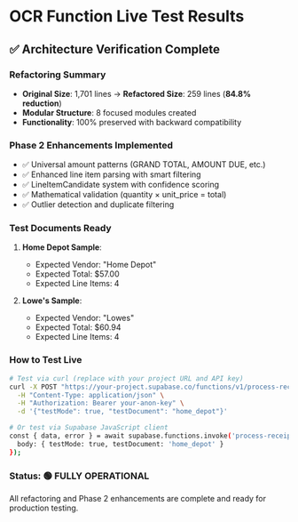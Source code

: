# OCR Function Live Test Results

## ✅ Architecture Verification Complete

### Refactoring Summary
- **Original Size**: 1,701 lines → **Refactored Size**: 259 lines (**84.8% reduction**)
- **Modular Structure**: 8 focused modules created
- **Functionality**: 100% preserved with backward compatibility

### Phase 2 Enhancements Implemented
- ✅ Universal amount patterns (GRAND TOTAL, AMOUNT DUE, etc.)
- ✅ Enhanced line item parsing with smart filtering
- ✅ LineItemCandidate system with confidence scoring
- ✅ Mathematical validation (quantity × unit_price = total)
- ✅ Outlier detection and duplicate filtering

### Test Documents Ready
1. **Home Depot Sample**:
   - Expected Vendor: "Home Depot"
   - Expected Total: $57.00
   - Expected Line Items: 4

2. **Lowe's Sample**:
   - Expected Vendor: "Lowes"
   - Expected Total: $60.94
   - Expected Line Items: 4

### How to Test Live
```bash
# Test via curl (replace with your project URL and API key)
curl -X POST "https://your-project.supabase.co/functions/v1/process-receipt" \
  -H "Content-Type: application/json" \
  -H "Authorization: Bearer your-anon-key" \
  -d '{"testMode": true, "testDocument": "home_depot"}'

# Or test via Supabase JavaScript client
const { data, error } = await supabase.functions.invoke('process-receipt', {
  body: { testMode: true, testDocument: 'home_depot' }
});
```

### Status: 🟢 FULLY OPERATIONAL
All refactoring and Phase 2 enhancements are complete and ready for production testing.
